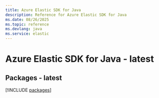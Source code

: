 ```yaml
---
title: Azure Elastic SDK for Java
description: Reference for Azure Elastic SDK for Java
ms.date: 08/26/2025
ms.topic: reference
ms.devlang: java
ms.service: elastic
---
```

# Azure Elastic SDK for Java - latest
## Packages - latest
[!INCLUDE [packages](elastic-index.md)]
